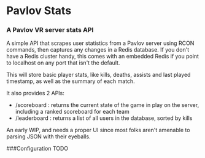 # Pavlov Stats
### A Pavlov VR server stats API

A simple API that scrapes user statistics from a 
Pavlov server using RCON commands, then captures any 
changes in a Redis database. If you don't have a
Redis cluster handy, this comes with an embedded 
Redis if you point to localhost on any port that 
isn't the default.

This will store basic player stats, like kills, deaths,
assists and last played timestamp, as well as the 
summary of each match.

It also provides 2 APIs:

 - /scoreboard : returns the current state of the 
game in play on the server, including a ranked 
scoreboard for each team
 - /leaderboard : returns a list of all users 
in the database, sorted by kills

An early WIP, and needs a proper UI since most folks
aren't amenable to parsing JSON with their eyeballs.

###Configuration 
TODO
